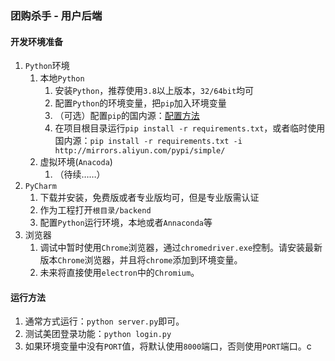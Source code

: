 ### 团购杀手 - 用户后端

#### 开发环境准备

1. `Python`环境
   1. 本地`Python`
      1. 安装`Python`，推荐使用`3.8`以上版本，`32/64bit`均可
      2. 配置`Python`的环境变量，把`pip`加入环境变量
      3. （可选）配置`pip`的国内源：[配置方法](https://www.jianshu.com/p/dfbb90995a2c)
      4. 在项目根目录运行`pip install -r requirements.txt`，或者临时使用国内源：`pip install -r requirements.txt -i http://mirrors.aliyun.com/pypi/simple/`
   2. 虚拟环境(`Anacoda`)
      1. （待续……）
2. `PyCharm`
   1. 下载并安装，免费版或者专业版均可，但是专业版需认证
   2. 作为工程打开`根目录/backend`
   3. 配置`Python`运行环境，本地或者`Annaconda`等
3. 浏览器
   1. 调试中暂时使用`Chrome`浏览器，通过`chromedriver.exe`控制。请安装最新版本`Chrome`浏览器，并且将`chrome`添加到环境变量。
   2. 未来将直接使用`electron`中的`Chromium`。

#### 运行方法

1. 通常方式运行：`python server.py`即可。
2. 测试美团登录功能：`python login.py`
3. 如果环境变量中没有`PORT`值，将默认使用`8000`端口，否则使用`PORT`端口。c

